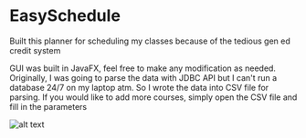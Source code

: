 # EasySchedule
Built this planner for scheduling my classes because of the tedious gen ed credit system

GUI was built in JavaFX, feel free to make any modification as needed.
Originally, I was going to parse the data with JDBC API but I can't run a database 24/7 on my laptop atm. So I wrote the data into CSV file for parsing. If you would like to add more courses, simply open the CSV file and fill in the parameters

![alt text]()
